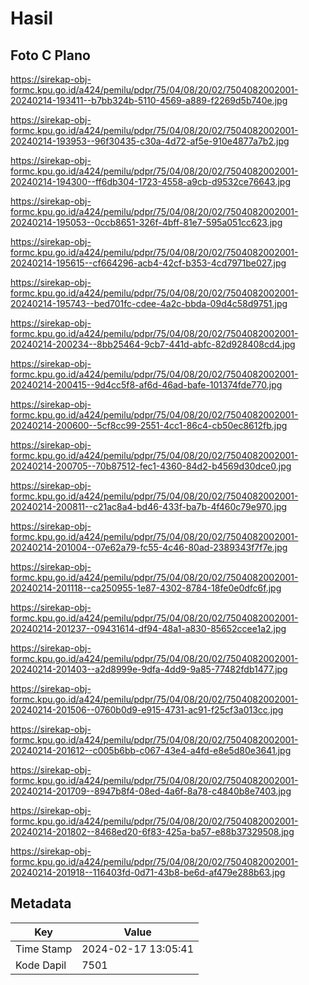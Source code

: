 # Hasil

## Foto C Plano

https://sirekap-obj-formc.kpu.go.id/a424/pemilu/pdpr/75/04/08/20/02/7504082002001-20240214-193411--b7bb324b-5110-4569-a889-f2269d5b740e.jpg

https://sirekap-obj-formc.kpu.go.id/a424/pemilu/pdpr/75/04/08/20/02/7504082002001-20240214-193953--96f30435-c30a-4d72-af5e-910e4877a7b2.jpg

https://sirekap-obj-formc.kpu.go.id/a424/pemilu/pdpr/75/04/08/20/02/7504082002001-20240214-194300--ff6db304-1723-4558-a9cb-d9532ce76643.jpg

https://sirekap-obj-formc.kpu.go.id/a424/pemilu/pdpr/75/04/08/20/02/7504082002001-20240214-195053--0ccb8651-326f-4bff-81e7-595a051cc623.jpg

https://sirekap-obj-formc.kpu.go.id/a424/pemilu/pdpr/75/04/08/20/02/7504082002001-20240214-195615--cf664296-acb4-42cf-b353-4cd7971be027.jpg

https://sirekap-obj-formc.kpu.go.id/a424/pemilu/pdpr/75/04/08/20/02/7504082002001-20240214-195743--bed701fc-cdee-4a2c-bbda-09d4c58d9751.jpg

https://sirekap-obj-formc.kpu.go.id/a424/pemilu/pdpr/75/04/08/20/02/7504082002001-20240214-200234--8bb25464-9cb7-441d-abfc-82d928408cd4.jpg

https://sirekap-obj-formc.kpu.go.id/a424/pemilu/pdpr/75/04/08/20/02/7504082002001-20240214-200415--9d4cc5f8-af6d-46ad-bafe-101374fde770.jpg

https://sirekap-obj-formc.kpu.go.id/a424/pemilu/pdpr/75/04/08/20/02/7504082002001-20240214-200600--5cf8cc99-2551-4cc1-86c4-cb50ec8612fb.jpg

https://sirekap-obj-formc.kpu.go.id/a424/pemilu/pdpr/75/04/08/20/02/7504082002001-20240214-200705--70b87512-fec1-4360-84d2-b4569d30dce0.jpg

https://sirekap-obj-formc.kpu.go.id/a424/pemilu/pdpr/75/04/08/20/02/7504082002001-20240214-200811--c21ac8a4-bd46-433f-ba7b-4f460c79e970.jpg

https://sirekap-obj-formc.kpu.go.id/a424/pemilu/pdpr/75/04/08/20/02/7504082002001-20240214-201004--07e62a79-fc55-4c46-80ad-2389343f7f7e.jpg

https://sirekap-obj-formc.kpu.go.id/a424/pemilu/pdpr/75/04/08/20/02/7504082002001-20240214-201118--ca250955-1e87-4302-8784-18fe0e0dfc6f.jpg

https://sirekap-obj-formc.kpu.go.id/a424/pemilu/pdpr/75/04/08/20/02/7504082002001-20240214-201237--09431614-df94-48a1-a830-85652ccee1a2.jpg

https://sirekap-obj-formc.kpu.go.id/a424/pemilu/pdpr/75/04/08/20/02/7504082002001-20240214-201403--a2d8999e-9dfa-4dd9-9a85-77482fdb1477.jpg

https://sirekap-obj-formc.kpu.go.id/a424/pemilu/pdpr/75/04/08/20/02/7504082002001-20240214-201506--0760b0d9-e915-4731-ac91-f25cf3a013cc.jpg

https://sirekap-obj-formc.kpu.go.id/a424/pemilu/pdpr/75/04/08/20/02/7504082002001-20240214-201612--c005b6bb-c067-43e4-a4fd-e8e5d80e3641.jpg

https://sirekap-obj-formc.kpu.go.id/a424/pemilu/pdpr/75/04/08/20/02/7504082002001-20240214-201709--8947b8f4-08ed-4a6f-8a78-c4840b8e7403.jpg

https://sirekap-obj-formc.kpu.go.id/a424/pemilu/pdpr/75/04/08/20/02/7504082002001-20240214-201802--8468ed20-6f83-425a-ba57-e88b37329508.jpg

https://sirekap-obj-formc.kpu.go.id/a424/pemilu/pdpr/75/04/08/20/02/7504082002001-20240214-201918--116403fd-0d71-43b8-be6d-af479e288b63.jpg


## Metadata

| Key        | Value               |
| ---------- | ------------------- |
| Time Stamp | 2024-02-17 13:05:41 |
| Kode Dapil | 7501                |



